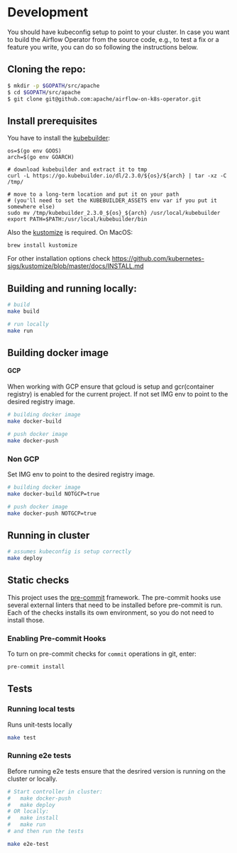<!--
 Licensed to the Apache Software Foundation (ASF) under one or more
 contributor license agreements.  See the NOTICE file distributed with
 this work for additional information regarding copyright ownership.
 The ASF licenses this file to You under the Apache License, Version 2.0
 (the "License"); you may not use this file except in compliance with
 the License.  You may obtain a copy of the License at

    http://www.apache.org/licenses/LICENSE-2.0

 Unless required by applicable law or agreed to in writing, software
 distributed under the License is distributed on an "AS IS" BASIS,
 WITHOUT WARRANTIES OR CONDITIONS OF ANY KIND, either express or implied.
 See the License for the specific language governing permissions and
 limitations under the License.
 -->

# Development
You should have kubeconfig setup to point to your cluster.
In case you want to build the Airflow Operator from the source code, e.g.,
to test a fix or a feature you write, you can do so following the instructions below.

## Cloning the repo:
```bash
$ mkdir -p $GOPATH/src/apache
$ cd $GOPATH/src/apache
$ git clone git@github.com:apache/airflow-on-k8s-operator.git
```

## Install prerequisites
You have to install the [kubebuilder](https://book.kubebuilder.io/quick-start.html):
```shell script
os=$(go env GOOS)
arch=$(go env GOARCH)

# download kubebuilder and extract it to tmp
curl -L https://go.kubebuilder.io/dl/2.3.0/${os}/${arch} | tar -xz -C /tmp/

# move to a long-term location and put it on your path
# (you'll need to set the KUBEBUILDER_ASSETS env var if you put it somewhere else)
sudo mv /tmp/kubebuilder_2.3.0_${os}_${arch} /usr/local/kubebuilder
export PATH=$PATH:/usr/local/kubebuilder/bin
```

Also the [kustomize](https://github.com/kubernetes-sigs/kustomize) is required. On MacOS:
```shell script
brew install kustomize
```
For other installation options check https://github.com/kubernetes-sigs/kustomize/blob/master/docs/INSTALL.md


## Building and running locally:
```bash
# build
make build

# run locally
make run
```

## Building docker image
#### GCP
When working with GCP ensure that gcloud is setup and gcr(container registry) is enabled for the current project.
If not set IMG env to point to the desired registry image.
```bash
# building docker image
make docker-build

# push docker image
make docker-push
```


### Non GCP
Set IMG env to point to the desired registry image.
```bash
# building docker image
make docker-build NOTGCP=true

# push docker image
make docker-push NOTGCP=true
```
## Running in cluster
```bash
# assumes kubeconfig is setup correctly
make deploy
```

## Static checks
This project uses the [pre-commit](https://pre-commit.com) framework.
The pre-commit hooks use  several external linters that need to be installed
before pre-commit is run. Each of the checks installs its own environment,
so you do not need to install  those.

### Enabling Pre-commit Hooks

To turn on pre-commit checks for ``commit`` operations in git, enter:

```sh
pre-commit install
```

## Tests

### Running local tests
Runs unit-tests locally

```bash
make test
```

### Running e2e tests
Before running e2e tests ensure that the desrired version is running on the cluster or locally.

```bash
# Start controller in cluster:
#   make docker-push
#   make deploy
# OR locally:
#   make install
#   make run
# and then run the tests

make e2e-test
```
